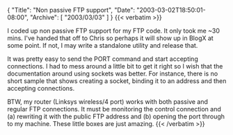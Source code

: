 {
  "Title": "Non passive FTP support",
  "Date": "2003-03-02T18:50:01-08:00",
  "Archive": [
    "2003/03/03"
  ]
}
{{< verbatim >}}
<P>I coded up non passive FTP support for my FTP code.  It only took me ~30 mins.  I've handed that off to Chris so perhaps it will show up in BlogX at some point.  If not, I may write a standalone utility and release that.
<P>It was pretty easy to send the PORT command and start accepting connections.  I had to mess around a little bit to get it right so I wish that the documentation around using sockets was better.  For instance, there is no short sample that shows creating a socket, binding it to an address and then accepting connections.
<P>BTW, my router (Linksys wireless/4 port) works with both passive and regular FTP connections.  It must be monitoring the control connection and (a) rewriting it with the public FTP address and (b) opening the port through to my machine.  These little boxes are just amazing.
{{< /verbatim >}}
